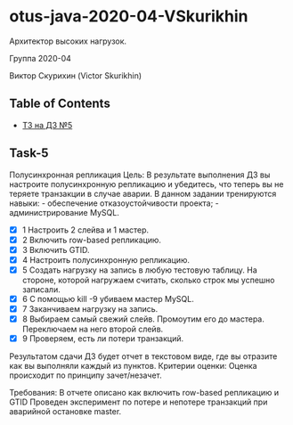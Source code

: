 # otus-java-2020-04-VSkurikhin

Архитектор высоких нагрузок.

Группа 2020-04

Виктор Скурихин (Victor Skurikhin)

## Table of Contents
- [ТЗ на ДЗ №5](#task-5)

## Task-5

Полусинхронная репликация
Цель: В результате выполнения ДЗ вы настроите полусинхронную репликацию и убедитесь, что теперь вы не теряете транзакции в случае аварии. В данном задании тренируются навыки: - обеспечение отказоустойчивости проекта; - администрирование MySQL.
  - [x] 1 Настроить 2 слейва и 1 мастер.
  - [x] 2 Включить row-based репликацию.
  - [x] 3 Включить GTID.
  - [x] 4 Настроить полусинхронную репликацию.
  - [x] 5 Создать нагрузку на запись в любую тестовую таблицу. На стороне, которой нагружаем считать, сколько строк мы успешно записали.
  - [x] 6 С помощью kill -9 убиваем мастер MySQL.
  - [x] 7 Заканчиваем нагрузку на запись.
  - [x] 8 Выбираем самый свежий слейв. Промоутим его до мастера. Переключаем на него второй слейв.
  - [x] 9 Проверяем, есть ли потери транзакций.

Результатом сдачи ДЗ будет отчет в текстовом виде, где вы отразите как вы выполняли каждый из пунктов.
Критерии оценки: Оценка происходит по принципу зачет/незачет.

Требования:
В отчете описано как включить row-based репликацию и GTID
Проведен эксперимент по потере и непотере транзакций при аварийной остановке master.
